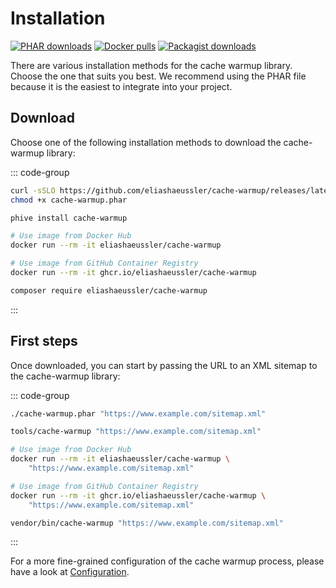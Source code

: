 # Installation

[![PHAR downloads](https://img.shields.io/github/downloads/eliashaeussler/cache-warmup/total?label=PHAR+downloads&logo=github)](https://github.com/eliashaeussler/cache-warmup/releases)
[![Docker pulls](https://img.shields.io/docker/pulls/eliashaeussler/cache-warmup?label=Docker+pulls&logo=docker)](https://hub.docker.com/r/eliashaeussler/cache-warmup)
[![Packagist downloads](https://img.shields.io/packagist/dt/eliashaeussler/cache-warmup?label=Packagist+downloads&logo=packagist)](https://packagist.org/packages/eliashaeussler/cache-warmup)

There are various installation methods for the cache warmup library.
Choose the one that suits you best. We recommend using the PHAR file
because it is the easiest to integrate into your project.

## Download

Choose one of the following installation methods to download the
cache-warmup library:

::: code-group

```bash [PHAR]
curl -sSLO https://github.com/eliashaeussler/cache-warmup/releases/latest/download/cache-warmup.phar
chmod +x cache-warmup.phar
```

```bash [PHIVE]
phive install cache-warmup
```

```bash [Docker]
# Use image from Docker Hub
docker run --rm -it eliashaeussler/cache-warmup

# Use image from GitHub Container Registry
docker run --rm -it ghcr.io/eliashaeussler/cache-warmup
```

```bash [Composer]
composer require eliashaeussler/cache-warmup
```

:::

## First steps

Once downloaded, you can start by passing the URL to an XML sitemap
to the cache-warmup library:

::: code-group

```bash [PHAR]
./cache-warmup.phar "https://www.example.com/sitemap.xml"
```

```bash [PHIVE]
tools/cache-warmup "https://www.example.com/sitemap.xml"
```

```bash [Docker]
# Use image from Docker Hub
docker run --rm -it eliashaeussler/cache-warmup \
    "https://www.example.com/sitemap.xml"

# Use image from GitHub Container Registry
docker run --rm -it ghcr.io/eliashaeussler/cache-warmup \
    "https://www.example.com/sitemap.xml"
```

```bash [Composer]
vendor/bin/cache-warmup "https://www.example.com/sitemap.xml"
```

:::

For a more fine-grained configuration of the cache warmup process,
please have a look at [Configuration](configuration.md).
